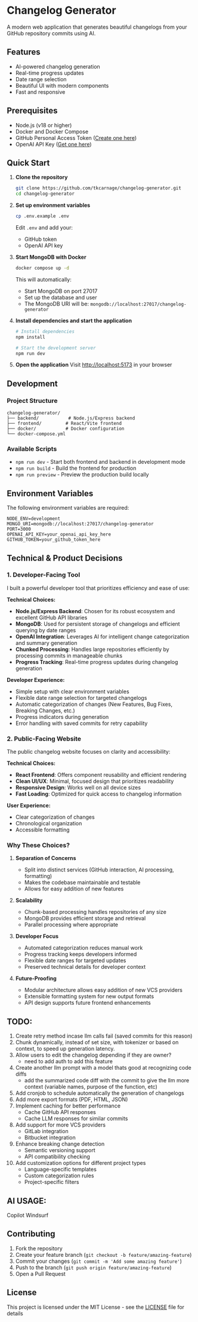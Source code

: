 # Changelog Generator

A modern web application that generates beautiful changelogs from your GitHub repository commits using AI.

## Features

- AI-powered changelog generation
- Real-time progress updates
- Date range selection
- Beautiful UI with modern components
- Fast and responsive

## Prerequisites

- Node.js (v18 or higher)
- Docker and Docker Compose
- GitHub Personal Access Token ([Create one here](https://github.com/settings/tokens))
- OpenAI API Key ([Get one here](https://platform.openai.com/account/api-keys))

## Quick Start

1. **Clone the repository**

   ```bash
   git clone https://github.com/tkcarnage/changelog-generator.git
   cd changelog-generator
   ```

2. **Set up environment variables**

   ```bash
   cp .env.example .env
   ```

   Edit `.env` and add your:

   - GitHub token
   - OpenAI API key

3. **Start MongoDB with Docker**

   ```bash
   docker compose up -d
   ```

   This will automatically:

   - Start MongoDB on port 27017
   - Set up the database and user
   - The MongoDB URI will be: `mongodb://localhost:27017/changelog-generator`

4. **Install dependencies and start the application**

   ```bash
   # Install dependencies
   npm install

   # Start the development server
   npm run dev
   ```

5. **Open the application**
   Visit [http://localhost:5173](http://localhost:5173) in your browser

## Development

### Project Structure

```
changelog-generator/
├── backend/           # Node.js/Express backend
├── frontend/         # React/Vite frontend
├── docker/           # Docker configuration
└── docker-compose.yml
```

### Available Scripts

- `npm run dev` - Start both frontend and backend in development mode
- `npm run build` - Build the frontend for production
- `npm run preview` - Preview the production build locally

## Environment Variables

The following environment variables are required:

```env
NODE_ENV=development
MONGO_URI=mongodb://localhost:27017/changelog-generator
PORT=3000
OPENAI_API_KEY=your_openai_api_key_here
GITHUB_TOKEN=your_github_token_here
```

## Technical & Product Decisions

### 1. Developer-Facing Tool

I built a powerful developer tool that prioritizes efficiency and ease of use:

**Technical Choices:**
- **Node.js/Express Backend**: Chosen for its robust ecosystem and excellent GitHub API libraries
- **MongoDB**: Used for persistent storage of changelogs and efficient querying by date ranges
- **OpenAI Integration**: Leverages AI for intelligent change categorization and summary generation
- **Chunked Processing**: Handles large repositories efficiently by processing commits in manageable chunks
- **Progress Tracking**: Real-time progress updates during changelog generation

**Developer Experience:**
- Simple setup with clear environment variables
- Flexible date range selection for targeted changelogs
- Automatic categorization of changes (New Features, Bug Fixes, Breaking Changes, etc.)
- Progress indicators during generation
- Error handling with saved commits for retry capability

### 2. Public-Facing Website

The public changelog website focuses on clarity and accessibility:

**Technical Choices:**
- **React Frontend**: Offers component reusability and efficient rendering
- **Clean UI/UX**: Minimal, focused design that prioritizes readability
- **Responsive Design**: Works well on all device sizes
- **Fast Loading**: Optimized for quick access to changelog information

**User Experience:**
- Clear categorization of changes
- Chronological organization
- Accessible formatting

### Why These Choices?

1. **Separation of Concerns**
   - Split into distinct services (GitHub interaction, AI processing, formatting)
   - Makes the codebase maintainable and testable
   - Allows for easy addition of new features

2. **Scalability**
   - Chunk-based processing handles repositories of any size
   - MongoDB provides efficient storage and retrieval
   - Parallel processing where appropriate

3. **Developer Focus**
   - Automated categorization reduces manual work
   - Progress tracking keeps developers informed
   - Flexible date ranges for targeted updates
   - Preserved technical details for developer context

4. **Future-Proofing**
   - Modular architecture allows easy addition of new VCS providers
   - Extensible formatting system for new output formats
   - API design supports future frontend enhancements

## TODO:

1. Create retry method incase llm calls fail (saved commits for this reason)
2. Chunk dynamically, instead of set size, with tokenizer or based on context, to speed up generation latency.
3. Allow users to edit the changelog depending if they are owner?
   - need to add auth to add this feature
4. Create another llm prompt with a model thats good at recognizing code diffs
   - add the summarized code diff with the commit to give the llm more context (variable names, purpose of the function, etc)
5. Add cronjob to schedule automatically the generation of changelogs
6. Add more export formats (PDF, HTML, JSON)
7. Implement caching for better performance
   - Cache GitHub API responses
   - Cache LLM responses for similar commits
8. Add support for more VCS providers
   - GitLab integration
   - Bitbucket integration
9. Enhance breaking change detection
   - Semantic versioning support
   - API compatibility checking
10. Add customization options for different project types
    - Language-specific templates
    - Custom categorization rules
    - Project-specific filters

## AI USAGE:

Copilot
Windsurf

## Contributing

1. Fork the repository
2. Create your feature branch (`git checkout -b feature/amazing-feature`)
3. Commit your changes (`git commit -m 'Add some amazing feature'`)
4. Push to the branch (`git push origin feature/amazing-feature`)
5. Open a Pull Request

## License

This project is licensed under the MIT License - see the [LICENSE](LICENSE) file for details
